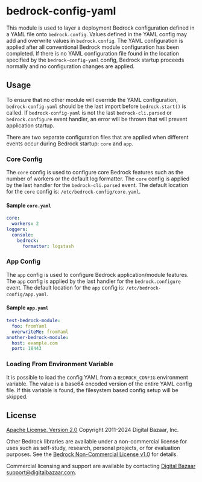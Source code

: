 # bedrock-config-yaml
This module is used to layer a deployment Bedrock configuration defined in
a YAML file onto `bedrock.config`. Values defined in the YAML config may add
and overwrite values in `bedrock.config`. The YAML configuration is applied
after all conventional Bedrock module configuration has been completed. If
there is no YAML configuration file found in the location specified by the
`bedrock-config-yaml` config, Bedrock startup proceeds normally and no
configuration changes are applied.

## Usage
To ensure that no other module will override the YAML configuration,
`bedrock-config-yaml` should be the last import before `bedrock.start()` is
called. If `bedrock-config-yaml` is not the last `bedrock-cli.parsed` or
`bedrock.configure` event handler, an error will be thrown that will prevent
application startup.

There are two separate configuration files that are applied when different
events occur during Bedrock startup: `core` and `app`.

### Core Config
The `core` config is used to configure core Bedrock features such as the
number of workers or the default log formatter. The `core` config is applied by
the last handler for the `bedrock-cli.parsed` event.  The default location for
the `core` config is: `/etc/bedrock-config/core.yaml`.

#### Sample `core.yaml`
```yaml
core:
  workers: 2
loggers:
  console:
    bedrock:
      formatter: logstash
```

### App Config
The `app` config is used to configure Bedrock application/module features.
The `app` config is applied by the last handler for the `bedrock.configure`
event. The default location for the `app` config is:
`/etc/bedrock-config/app.yaml`.

#### Sample `app.yaml`
```yaml
test-bedrock-module:
  foo: fromYaml
  overwriteMe: fromYaml
another-bedrock-module:
  host: example.com
  port: 18443
```

### Loading From Environment Variable
It is possible to load the config YAML from a `BEDROCK_CONFIG` environment
variable. The value is a base64 encoded version of the entire YAML config file.
If this variable is found, the filesystem based config setup will be skipped.

## License

[Apache License, Version 2.0](LICENSE) Copyright 2011-2024 Digital Bazaar, Inc.

Other Bedrock libraries are available under a non-commercial license for uses
such as self-study, research, personal projects, or for evaluation purposes.
See the
[Bedrock Non-Commercial License v1.0](https://github.com/digitalbazaar/bedrock/blob/main/LICENSES/LicenseRef-Bedrock-NC-1.0.txt)
for details.

Commercial licensing and support are available by contacting
[Digital Bazaar](https://digitalbazaar.com/) <support@digitalbazaar.com>.
